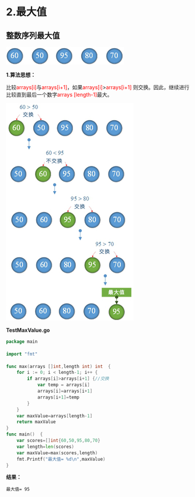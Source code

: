 # 2.最大值

## 整数序列最大值

![img](images/Image00004.jpg)

**1.算法思想：**

比较<font color="red">arrays[i]</font>与<font color="red">arrays[i+1]</font>，如果<font color="red">arrays[i]</font>><font color="red">arrays[i+1]</font> 则交换。因此，继续进行比较直到最后一个数字<font color="red">arrays [length-1]</font>最大。

![img](images/Image00005.jpg)

**TestMaxValue.go**

```go
package main

import "fmt"

func max(arrays []int,length int) int  {
	for i := 0; i < length-1; i++ {
		if arrays[i]>arrays[i+1] {//交换
			var temp = arrays[i]
			arrays[i]=arrays[i+1]
			arrays[i+1]=temp
		}
	}
	var maxValue=arrays[length-1]
	return maxValue
}
func main()  {
	var scores=[]int{60,50,95,80,70}
	var length=len(scores)
	var maxValue=max(scores,length)
	fmt.Printf("最大值= %d\n",maxValue)
}
```

**结果：**

```
最大值= 95
```

